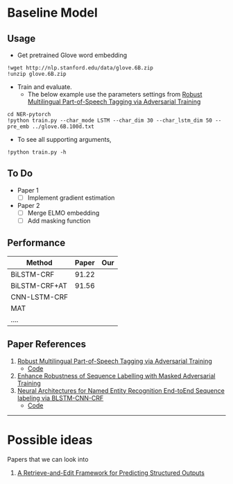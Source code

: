 # Baseline Model
## Usage
+ Get pretrained Glove word embedding
```
!wget http://nlp.stanford.edu/data/glove.6B.zip
!unzip glove.6B.zip
```
+ Train and evaluate.
   + The below example use the parameters settings from [Robust Multilingual Part-of-Speech Tagging via Adversarial Training](https://www.aclweb.org/anthology/N18-1089.pdf)
```
cd NER-pytorch
!python train.py --char_mode LSTM --char_dim 30 --char_lstm_dim 50 --pre_emb ../glove.6B.100d.txt
```
+ To see all supporting arguments,
```
!python train.py -h
```

## To Do
+ Paper 1
   - [ ] Implement gradient estimation

+ Paper 2
   - [ ] Merge ELMO embedding
   - [ ] Add masking function

## Performance
| Method        | Paper | Our |
|---------------|-------|-----|
| BiLSTM-CRF    | 91.22 |     |
| BiLSTM-CRF+AT | 91.56 |     |
| CNN-LSTM-CRF  |       |     |
| MAT           |       |     |
| ....          |       |     |

## Paper References
1. [Robust Multilingual Part-of-Speech Tagging via Adversarial Training](https://www.aclweb.org/anthology/N18-1089.pdf)
   - [Code](https://github.com/michiyasunaga/pos_adv)
2. [Enhance Robustness of Sequence Labelling with Masked Adversarial Training](https://www.aclweb.org/anthology/2020.findings-emnlp.28/)
3. [Neural Architectures for Named Entity Recognition End-toEnd Sequence labeling via BLSTM-CNN-CRF](https://arxiv.org/pdf/1603.01354.pdf)
   - [Code](https://github.com/glample/tagger)
---
# Possible ideas
Papers that we can look into
1. [A Retrieve-and-Edit Framework for Predicting Structured Outputs](https://papers.nips.cc/paper/2018/file/cd17d3ce3b64f227987cd92cd701cc58-Paper.pdf)

